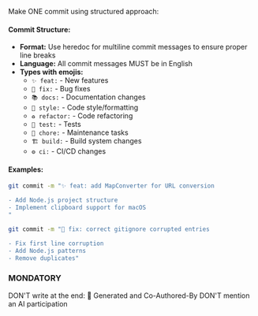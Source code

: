 Make ONE commit using structured approach:

#### **Commit Structure:**
- **Format:** Use heredoc for multiline commit messages to ensure proper line breaks
- **Language:** All commit messages MUST be in English
- **Types with emojis:**
  - `✨ feat:` - New features
  - `🐛 fix:` - Bug fixes
  - `📚 docs:` - Documentation changes
  - `🎨 style:` - Code style/formatting
  - `♻️ refactor:` - Code refactoring
  - `🧪 test:` - Tests
  - `🔧 chore:` - Maintenance tasks
  - `🏗️ build:` - Build system changes
  - `⚙️ ci:` - CI/CD changes

#### **Examples:**
```bash
git commit -m "✨ feat: add MapConverter for URL conversion

- Add Node.js project structure
- Implement clipboard support for macOS
"

git commit -m "🐛 fix: correct gitignore corrupted entries

- Fix first line corruption
- Add Node.js patterns
- Remove duplicates"
```

### MONDATORY 
DON'T write at the end: 🤖 Generated and Co-Authored-By
DON'T mention an AI participation